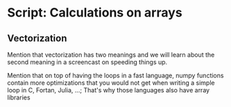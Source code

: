 # Script: Calculations on arrays

## Vectorization

Mention that vectorization has two meanings and we will learn about the second meaning
in a screencast on speeding things up.

Mention that on top of having the loops in a fast language, numpy functions contain more
optimizations that you would not get when writing a simple loop in C, Fortan, Julia,
...; That's why those languages also have array libraries
